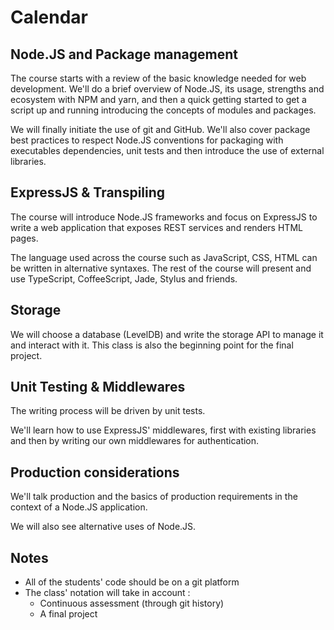 # Calendar

## Node.JS and Package management

The course starts with a review of the basic knowledge needed for web development. We'll do a brief overview of Node.JS, its usage, strengths and ecosystem with NPM and yarn, and then a quick getting started to get a script up and running introducing the concepts of modules and packages.

We will finally initiate the use of git and GitHub. We'll also cover package best practices to respect Node.JS conventions for packaging with executables dependencies, unit tests and then introduce the use of external libraries.

## ExpressJS & Transpiling

The course will introduce Node.JS frameworks and focus on ExpressJS to write a web application that exposes REST services and renders HTML pages.

The language used across the course such as JavaScript, CSS, HTML can be written in alternative syntaxes. The rest of the course will present and use TypeScript, CoffeeScript, Jade, Stylus and friends.

##  Storage

We will choose a database (LevelDB) and write the storage API to manage it and interact with it. This class is also the beginning point for the final project.

## Unit Testing & Middlewares

The writing process will be driven by unit tests.

We'll learn how to use ExpressJS' middlewares, first with existing libraries and then by writing our own middlewares for authentication.

## Production considerations

We'll talk production and the basics of production requirements in the context of a Node.JS application.

We will also see alternative uses of Node.JS.

## Notes

- All of the students' code should be on a git platform
- The class' notation will take in account :
  - Continuous assessment (through git history)
  - A final project
